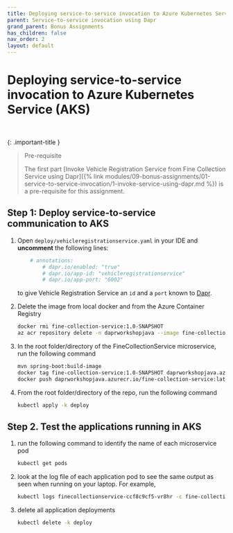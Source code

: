 ```yaml
---
title: Deploying service-to-service invocation to Azure Kubernetes Service (AKS)
parent: Service-to-service invocation using Dapr
grand_parent: Bonus Assignments
has_children: false
nav_order: 2
layout: default
---
```


# Deploying service-to-service invocation to Azure Kubernetes Service (AKS)
    
<br>

{: .important-title }
> Pre-requisite
>
> The first part [Invoke Vehicle Registration Service from Fine Collection Service using Dapr]({% link modules/09-bonus-assignments/01-service-to-service-invocation/1-invoke-service-using-dapr.md %}) is a pre-requisite for this assignment.
>

## Step 1: Deploy service-to-service communication to AKS

1. Open `deploy/vehicleregistrationservice.yaml` in your IDE and **uncomment** the following lines:

    ```yaml
        # annotations:
            # dapr.io/enabled: "true"
            # dapr.io/app-id: "vehicleregistrationservice"
            # dapr.io/app-port: "6002"
    ```

    to give Vehicle Registration Service an `id` and a `port` known to [Dapr](https://docs.dapr.io/operations/hosting/kubernetes/kubernetes-overview/#adding-dapr-to-a-kubernetes-deployment).

1. Delete the image from local docker and from the Azure Container Registry

    ```bash
    docker rmi fine-collection-service:1.0-SNAPSHOT
    az acr repository delete -n daprworkshopjava --image fine-collection-service:latest
    ```

1. In the root folder/directory of the FineCollectionService microservice, run the following command

    ```bash
    mvn spring-boot:build-image
    docker tag fine-collection-service:1.0-SNAPSHOT daprworkshopjava.azurecr.io/fine-collection-service:latest
    docker push daprworkshopjava.azurecr.io/fine-collection-service:latest
    ```

1. From the root folder/directory of the repo, run the following command

    ```bash
    kubectl apply -k deploy
    ```

## Step 2. Test the applications running in AKS

1. run the following command to identify the name of each microservice pod

    ```bash
    kubectl get pods
    ```

1. look at the log file of each application pod to see the same output as seen when running on your laptop. For example,

    ```bash
    kubectl logs finecollectionservice-ccf8c9cf5-vr8hr -c fine-collection-service
    ```

1. delete all application deployments

    ```bash
    kubectl delete -k deploy
    ```
